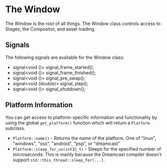 # The Window

The Window is the root of all things. The Window class controls access to Stages, the Compositor, and asset loading.

## Signals

The following signals are available for the Window class:

 - signal<void ()> signal_frame_started();
 - signal<void ()> signal_frame_finished();
 - signal<void ()> signal_pre_swap();
 - signal<void (double)> signal_step();
 - signal<void ()> signal_shutdown();

## Platform Information

You can get access to platform-specific information and functionality by using the global `get_platform()` function which will return a `Platform` subclass.

 - `Platform::name()` - Returns the name of the platform. One of "linux", "windows", "osx", "android", "psp", or "dreamcast"
 - `Platform::sleep_for_us(int32_t)` - Sleeps for the specified number of microseconds. This is mainly because the Dreamcast compiler doesn't support `std::this_thread::sleep_for(...)`.
